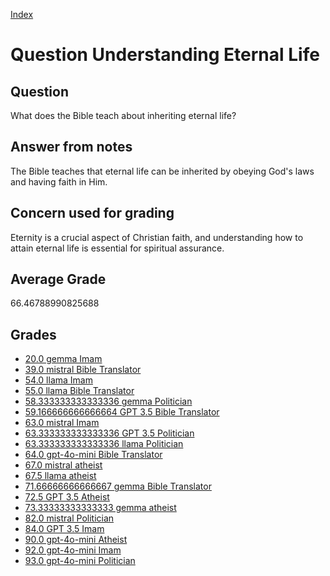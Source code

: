 
[Index](../../index.md)
# Question Understanding Eternal Life
## Question
What does the Bible teach about inheriting eternal life?

## Answer from notes
The Bible teaches that eternal life can be inherited by obeying God's laws and having faith in Him.

## Concern used for grading
Eternity is a crucial aspect of Christian faith, and understanding how to attain eternal life is essential for spiritual assurance.

## Average Grade
66.46788990825688

## Grades
 * [20.0 gemma Imam](../answers/gemma_Imam/Understanding_Eternal_Life.md)
 * [39.0 mistral Bible Translator](../answers/mistral_Bible_Translator/Understanding_Eternal_Life.md)
 * [54.0 llama Imam](../answers/llama_Imam/Understanding_Eternal_Life.md)
 * [55.0 llama Bible Translator](../answers/llama_Bible_Translator/Understanding_Eternal_Life.md)
 * [58.333333333333336 gemma Politician](../answers/gemma_Politician/Understanding_Eternal_Life.md)
 * [59.166666666666664 GPT 3.5 Bible Translator](../answers/GPT_3.5_Bible_Translator/Understanding_Eternal_Life.md)
 * [63.0 mistral Imam](../answers/mistral_Imam/Understanding_Eternal_Life.md)
 * [63.333333333333336 GPT 3.5 Politician](../answers/GPT_3.5_Politician/Understanding_Eternal_Life.md)
 * [63.333333333333336 llama Politician](../answers/llama_Politician/Understanding_Eternal_Life.md)
 * [64.0 gpt-4o-mini Bible Translator](../answers/gpt-4o-mini_Bible_Translator/Understanding_Eternal_Life.md)
 * [67.0 mistral atheist](../answers/mistral_atheist/Understanding_Eternal_Life.md)
 * [67.5 llama atheist](../answers/llama_atheist/Understanding_Eternal_Life.md)
 * [71.66666666666667 gemma Bible Translator](../answers/gemma_Bible_Translator/Understanding_Eternal_Life.md)
 * [72.5 GPT 3.5 Atheist](../answers/GPT_3.5_Atheist/Understanding_Eternal_Life.md)
 * [73.33333333333333 gemma atheist](../answers/gemma_atheist/Understanding_Eternal_Life.md)
 * [82.0 mistral Politician](../answers/mistral_Politician/Understanding_Eternal_Life.md)
 * [84.0 GPT 3.5 Imam](../answers/GPT_3.5_Imam/Understanding_Eternal_Life.md)
 * [90.0 gpt-4o-mini Atheist](../answers/gpt-4o-mini_Atheist/Understanding_Eternal_Life.md)
 * [92.0 gpt-4o-mini Imam](../answers/gpt-4o-mini_Imam/Understanding_Eternal_Life.md)
 * [93.0 gpt-4o-mini Politician](../answers/gpt-4o-mini_Politician/Understanding_Eternal_Life.md)
